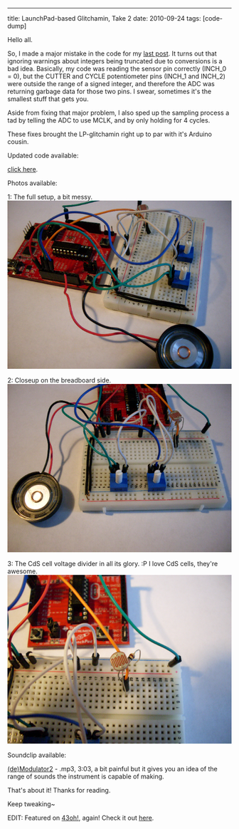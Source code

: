 ---
title: LaunchPad-based Glitchamin, Take 2
date: 2010-09-24
tags: [code-dump]

Hello all.

So, I made a major mistake in the code for my [last post](/?c=16). It turns out that ignoring warnings about integers being truncated due to conversions is a bad idea. Basically, my code was reading the sensor pin correctly (INCH_0 = 0), but the CUTTER and CYCLE potentiometer pins (INCH_1 and INCH_2) were outside the range of a signed integer, and therefore the ADC was returning garbage data for those two pins. I swear, sometimes it's the smallest stuff that gets you.

Aside from fixing that major problem, I also sped up the sampling process a tad by telling the ADC to use MCLK, and by only holding for 4 cycles.

These fixes brought the LP-glitchamin right up to par with it's Arduino cousin.

Updated code available:

[click here](https://github.com/gatesphere/blog-resources/raw/master/downloads/source/launchpadglitchamin2.c).

Photos available:

1: The full setup, a bit messy.
![1](https://github.com/gatesphere/blog-resources/raw/master/downloads/images/launchpadglitchamin/LaunchPadGlitchamin_01.png)

2: Closeup on the breadboard side.
![2](https://github.com/gatesphere/blog-resources/raw/master/downloads/images/launchpadglitchamin/LaunchPadGlitchamin_02.png)

3: The CdS cell voltage divider in all its glory. :P I love CdS cells, they're awesome.
![3](https://github.com/gatesphere/blog-resources/raw/master/downloads/images/launchpadglitchamin/LaunchPadGlitchamin_03.png)

Soundclip available:

[(de)Modulator2](https://github.com/gatesphere/blog-resources/raw/master/downloads/sounds/deModulator2.mp3) - .mp3, 3:03, a bit painful but it gives you an idea of the range of sounds the instrument is capable of making.

That's about it! Thanks for reading.

Keep tweaking~

EDIT: Featured on [43oh!](http://43oh.com/), again! Check it out [here](http://www.43oh.com/2010/09/make-noise-with-the-launchpad-do-a-led-zep/). 